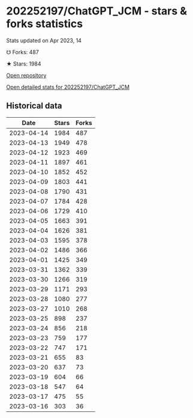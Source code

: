 # 202252197/ChatGPT_JCM - stars & forks statistics

Stats updated on Apr 2023, 14

☋ Forks: 487

★ Stars: 1984

[Open repository](https://github.com/202252197/ChatGPT_JCM)

[Open detailed stats for 202252197/ChatGPT_JCM](https://reviewgithub.com/rep/202252197/ChatGPT_JCM)

## Historical data
| Date | Stars | Forks |
|------|-------|-------|
| 2023-04-14 | 1984 | 487 | 
| 2023-04-13 | 1949 | 478 | 
| 2023-04-12 | 1923 | 469 | 
| 2023-04-11 | 1897 | 461 | 
| 2023-04-10 | 1852 | 452 | 
| 2023-04-09 | 1803 | 441 | 
| 2023-04-08 | 1790 | 431 | 
| 2023-04-07 | 1784 | 428 | 
| 2023-04-06 | 1729 | 410 | 
| 2023-04-05 | 1663 | 391 | 
| 2023-04-04 | 1626 | 381 | 
| 2023-04-03 | 1595 | 378 | 
| 2023-04-02 | 1486 | 366 | 
| 2023-04-01 | 1425 | 349 | 
| 2023-03-31 | 1362 | 339 | 
| 2023-03-30 | 1266 | 319 | 
| 2023-03-29 | 1171 | 293 | 
| 2023-03-28 | 1080 | 277 | 
| 2023-03-27 | 1010 | 268 | 
| 2023-03-25 | 898 | 237 | 
| 2023-03-24 | 856 | 218 | 
| 2023-03-23 | 759 | 177 | 
| 2023-03-22 | 747 | 171 | 
| 2023-03-21 | 655 | 83 | 
| 2023-03-20 | 637 | 73 | 
| 2023-03-19 | 604 | 66 | 
| 2023-03-18 | 547 | 64 | 
| 2023-03-17 | 475 | 55 | 
| 2023-03-16 | 303 | 36 | 

